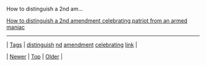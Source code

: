 <!--
title: How to distinguish a 2nd amendment celebrating patriot from an armed maniac
date: 2020-06-28T15:27:00.324Z
tags: distinguish, nd, amendment, celebrating, link
-->


How to distinguish a 2nd am...

[How to distinguish a 2nd amendment celebrating patriot from an armed maniac](http://boingboing.net/2014/06/11/tom-the-dancing-bug-how-to-te.html)

<!--BOTTOM-POST-NAVIGATION-->
---

| [Tags](tags.md) | [distinguish](tag-distinguish.md) [nd](tag-nd.md) [amendment](tag-amendment.md) [celebrating](tag-celebrating.md) [link](tag-link.md) |

| [Newer](88535232693.md) | [Top](index.md) | [Older](88552777806.md) |